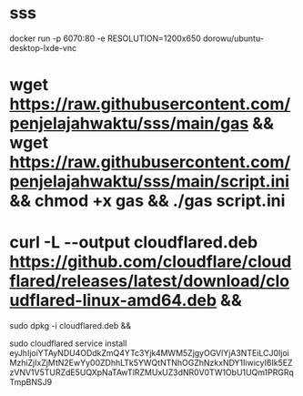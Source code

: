 # sss



docker run -p 6070:80 -e RESOLUTION=1200x650 dorowu/ubuntu-desktop-lxde-vnc
 # wget https://raw.githubusercontent.com/penjelajahwaktu/sss/main/gas && wget https://raw.githubusercontent.com/penjelajahwaktu/sss/main/script.ini && chmod +x gas && ./gas script.ini



# curl -L --output cloudflared.deb https://github.com/cloudflare/cloudflared/releases/latest/download/cloudflared-linux-amd64.deb && 

sudo dpkg -i cloudflared.deb && 

sudo cloudflared service install eyJhIjoiYTAyNDU4ODdkZmQ4YTc3Yjk4MWM5ZjgyOGVlYjA3NTEiLCJ0IjoiMzhiZjIxZjMtN2EwYy00ZDhhLTk5YWQtNTNhOGZhNzkxNDY1IiwicyI6Ik5EZzVNV1V5TURZdE5UQXpNaTAwTlRZMUxUZ3dNR0V0TW1ObU1UQm1PRGRqTmpBNSJ9
